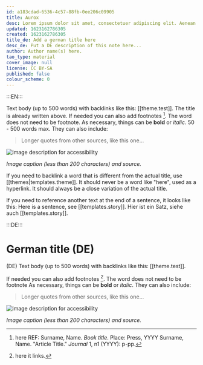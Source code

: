 ```yaml
---
id: a183cdad-6536-4c57-88fb-0ee206c09905
title: Aurox
desc: Lorem ipsum dolor sit amet, consectetuer adipiscing elit. Aenean commodo ligula eget dolor. Aenean massa. Cum sociis natoque penatibus et magnis dis parturient montes, nascetur ridiculus mus. Donec quam felis, ultricies nec, pellentesque eu, pretium quis, sem. Nulla consequat massa quis enim.
updated: 1623162786305
created: 1623162786305
title_de: Add a german title here
desc_de: Put a DE description of this note here...
author: Author name(s) here.
tao_type: material
cover_image: null
license: CC BY-SA
published: false
colour_scheme: 0
---
```



:::EN:::

Text body (up to 500 words) with backlinks like this: [[theme.test]]. The title is already written above.
If needed you can also add footnotes [^footnote1]. The word does not need to be footnote.
As necessary, things can be **bold** or _italic_. 50 - 500 words max.
They can also include:
>Longer quotes from other sources, like this one...

![image description for accessibility](/images/example/hippo.jpg)

_Image caption (less than 200 characters) and source._

If you need to backlink a word that is different from the actual title, use [[themes|templates.theme]].  It should never be a word like "here", used as a hyperlink. It should always be a close variation of the actual title.

If you need to reference another text at the end of a sentence, it looks like this: Here is a sentence, see [[templates.story]].
Hier ist ein Satz, siehe auch [[templates.story]].

<!-- And this allows us to leave notes to the others that are not visible in the preview. -->

[^footnote1]: here REF: Surname, Name. _Book title_. Place: Press, YYYY
Surname, Name. "Article Title." _Journal_ 1, n1 (YYYY): p-pp.

:::DE:::

# German title (DE)

(DE) Text body (up to 500 words) with backlinks like this: [[theme.test]].

If needed you can also add footnotes [^footnoteDE1]. The word does not need to be footnote
As necessary, things can be **bold** or _italic_.
They can also include:
>Longer quotes from other sources, like this one...

![image description for accessibility](/images/example/hippo.jpg)

_Image caption (less than 200 characters) and source._

<!-- And this allows us to leave notes to the others that are not visible in the preview. -->

[^footnoteDE1]: here it links.
